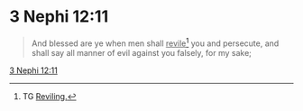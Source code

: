 # 3 Nephi 12:11

> And blessed are ye when men shall <u>revile</u>[^a] you and persecute, and shall say all manner of evil against you falsely, for my sake;

[3 Nephi 12:11](https://www.churchofjesuschrist.org/study/scriptures/bofm/3-ne/12?lang=eng&id=p11#p11)


[^a]: TG [Reviling.](https://www.churchofjesuschrist.org/study/scriptures/tg/reviling?lang=eng)

